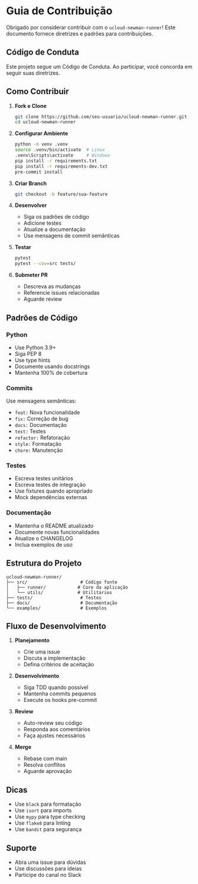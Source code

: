 # Guia de Contribuição

Obrigado por considerar contribuir com o `ucloud-newman-runner`! Este documento fornece diretrizes e padrões para contribuições.

## Código de Conduta

Este projeto segue um Código de Conduta. Ao participar, você concorda em seguir suas diretrizes.

## Como Contribuir

1. **Fork e Clone**
   ```bash
   git clone https://github.com/seu-usuario/ucloud-newman-runner.git
   cd ucloud-newman-runner
   ```

2. **Configurar Ambiente**
   ```bash
   python -m venv .venv
   source .venv/bin/activate  # Linux
   .venv\Scripts\activate     # Windows
   pip install -r requirements.txt
   pip install -r requirements-dev.txt
   pre-commit install
   ```

3. **Criar Branch**
   ```bash
   git checkout -b feature/sua-feature
   ```

4. **Desenvolver**
   - Siga os padrões de código
   - Adicione testes
   - Atualize a documentação
   - Use mensagens de commit semânticas

5. **Testar**
   ```bash
   pytest
   pytest --cov=src tests/
   ```

6. **Submeter PR**
   - Descreva as mudanças
   - Referencie issues relacionadas
   - Aguarde review

## Padrões de Código

### Python
- Use Python 3.9+
- Siga PEP 8
- Use type hints
- Documente usando docstrings
- Mantenha 100% de cobertura

### Commits
Use mensagens semânticas:
- `feat:` Nova funcionalidade
- `fix:` Correção de bug
- `docs:` Documentação
- `test:` Testes
- `refactor:` Refatoração
- `style:` Formatação
- `chore:` Manutenção

### Testes
- Escreva testes unitários
- Escreva testes de integração
- Use fixtures quando apropriado
- Mock dependências externas

### Documentação
- Mantenha o README atualizado
- Documente novas funcionalidades
- Atualize o CHANGELOG
- Inclua exemplos de uso

## Estrutura do Projeto

```
ucloud-newman-runner/
├── src/                    # Código fonte
│   ├── runner/            # Core da aplicação
│   └── utils/             # Utilitários
├── tests/                  # Testes
├── docs/                   # Documentação
└── examples/               # Exemplos
```

## Fluxo de Desenvolvimento

1. **Planejamento**
   - Crie uma issue
   - Discuta a implementação
   - Defina critérios de aceitação

2. **Desenvolvimento**
   - Siga TDD quando possível
   - Mantenha commits pequenos
   - Execute os hooks pre-commit

3. **Review**
   - Auto-review seu código
   - Responda aos comentários
   - Faça ajustes necessários

4. **Merge**
   - Rebase com main
   - Resolva conflitos
   - Aguarde aprovação

## Dicas

- Use `black` para formatação
- Use `isort` para imports
- Use `mypy` para type checking
- Use `flake8` para linting
- Use `bandit` para segurança

## Suporte

- Abra uma issue para dúvidas
- Use discussões para ideias
- Participe do canal no Slack 